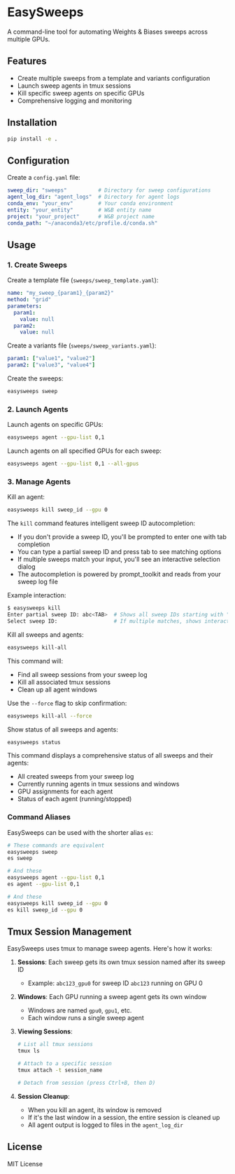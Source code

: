 # EasySweeps

A command-line tool for automating Weights & Biases sweeps across multiple GPUs.

## Features

- Create multiple sweeps from a template and variants configuration
- Launch sweep agents in tmux sessions
- Kill specific sweep agents on specific GPUs
- Comprehensive logging and monitoring

## Installation

```bash
pip install -e .
```

## Configuration

Create a `config.yaml` file:

```yaml
sweep_dir: "sweeps"          # Directory for sweep configurations
agent_log_dir: "agent_logs"  # Directory for agent logs
conda_env: "your_env"        # Your conda environment
entity: "your_entity"        # W&B entity name
project: "your_project"      # W&B project name
conda_path: "~/anaconda3/etc/profile.d/conda.sh"
```

## Usage

### 1. Create Sweeps

Create a template file (`sweeps/sweep_template.yaml`):
```yaml
name: "my_sweep_{param1}_{param2}"
method: "grid"
parameters:
  param1:
    value: null
  param2:
    value: null
```

Create a variants file (`sweeps/sweep_variants.yaml`):
```yaml
param1: ["value1", "value2"]
param2: ["value3", "value4"]
```

Create the sweeps:
```bash
easysweeps sweep
```

### 2. Launch Agents

Launch agents on specific GPUs:
```bash
easysweeps agent --gpu-list 0,1 
```

Launch agents on all specified GPUs for each sweep:
```bash
easysweeps agent --gpu-list 0,1 --all-gpus
```

### 3. Manage Agents

Kill an agent:
```bash
easysweeps kill sweep_id --gpu 0
```

The `kill` command features intelligent sweep ID autocompletion:
- If you don't provide a sweep ID, you'll be prompted to enter one with tab completion
- You can type a partial sweep ID and press tab to see matching options
- If multiple sweeps match your input, you'll see an interactive selection dialog
- The autocompletion is powered by prompt_toolkit and reads from your sweep log file

Example interaction:
```bash
$ easysweeps kill
Enter partial sweep ID: abc<TAB>  # Shows all sweep IDs starting with "abc"
Select sweep ID:                  # If multiple matches, shows interactive dialog
```

Kill all sweeps and agents:
```bash
easysweeps kill-all
```

This command will:
- Find all sweep sessions from your sweep log
- Kill all associated tmux sessions
- Clean up all agent windows

Use the `--force` flag to skip confirmation:
```bash
easysweeps kill-all --force
```

Show status of all sweeps and agents:
```bash
easysweeps status
```

This command displays a comprehensive status of all sweeps and their agents:
- All created sweeps from your sweep log
- Currently running agents in tmux sessions and windows
- GPU assignments for each agent
- Status of each agent (running/stopped)


### Command Aliases

EasySweeps can be used with the shorter alias `es`:
```bash
# These commands are equivalent
easysweeps sweep
es sweep

# And these
easysweeps agent --gpu-list 0,1
es agent --gpu-list 0,1

# And these
easysweeps kill sweep_id --gpu 0
es kill sweep_id --gpu 0
```

## Tmux Session Management

EasySweeps uses tmux to manage sweep agents. Here's how it works:

1. **Sessions**: Each sweep gets its own tmux session named after its sweep ID
   - Example: `abc123_gpu0` for sweep ID `abc123` running on GPU 0

2. **Windows**: Each GPU running a sweep agent gets its own window
   - Windows are named `gpu0`, `gpu1`, etc.
   - Each window runs a single sweep agent

3. **Viewing Sessions**:
   ```bash
   # List all tmux sessions
   tmux ls
   
   # Attach to a specific session
   tmux attach -t session_name
   
   # Detach from session (press Ctrl+B, then D)
   ```

4. **Session Cleanup**:
   - When you kill an agent, its window is removed
   - If it's the last window in a session, the entire session is cleaned up
   - All agent output is logged to files in the `agent_log_dir`

## License

MIT License 